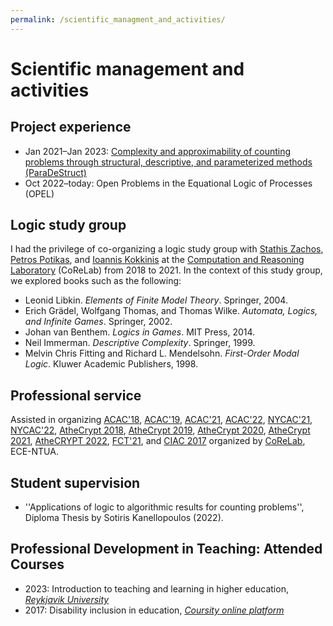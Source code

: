 ```yaml
---
permalink: /scientific_managment_and_activities/
---
```


# Scientific management and activities

## Project experience  
- Jan 2021–Jan 2023: <A href="https://corelab.ntua.gr/paradestruct/">Complexity and approximability of counting problems through structural, descriptive, and parameterized methods (ParaDeStruct)</A>
- Oct 2022–today: Open Problems in the Equational Logic of Processes (OPEL)

## Logic study group

I had the privilege of co-organizing a logic study group with <A href="http://www.corelab.ntua.gr/~zachos/">Stathis Zachos</A>, <A href="http://users.softlab.ntua.gr/~ppotik/">Petros Potikas</A>, and <A href="https://sites.google.com/site/ykokkinis/">Ioannis Kokkinis</A> at the <A href="https://corelab.ntua.gr/">Computation and Reasoning Laboratory</A> (CoReLab) from 2018 to 2021. In the context of this study group, we explored books such as the following:
- Leonid Libkin. _Elements of Finite Model Theory_. Springer, 2004.
- Erich Grädel, Wolfgang Thomas, and Thomas Wilke. _Automata, Logics, and Infinite Games_. Springer, 2002.
- Johan van Benthem. _Logics in Games_. MIT Press, 2014.
- Neil Immerman. _Descriptive Complexity_. Springer, 1999.
- Melvin Chris Fitting and Richard L. Mendelsohn. _First-Order Modal Logic_. Kluwer Academic Publishers, 1998.

## Professional service

Assisted in organizing <A href="http://www.corelab.ntua.gr/acac18/">ACAC'18</A>, <A href="http://www.corelab.ntua.gr/acac19/">ACAC'19</A>, <A href="https://www.corelab.ntua.gr/acac21/">ACAC'21</A>, <A href="https://www.corelab.ntua.gr/acac22/">ACAC'22</A>, <A href="http://www.sci.brooklyn.cuny.edu/~zachos/nycac_2021/">NYCAC'21</A>, <A href="http://www.sci.brooklyn.cuny.edu/~zachos/nycac_2022/">NYCAC'22</A>, <A href="https://www.corelab.ntua.gr/athecrypt2018/">AtheCrypt 2018</A>, <A href="https://www.corelab.ntua.gr/athecrypt2019/">AtheCrypt 2019</A>, <A href="https://www.corelab.ntua.gr/athecrypt2020/">AtheCrypt 2020</A>, <A href="https://www.corelab.ntua.gr/athecrypt2021/">AtheCrypt 2021</A>, <A href="https://www.corelab.ntua.gr/athecrypt2022/">AtheCRYPT 2022</A>, <A href="https://www.corelab.ntua.gr/fct2021/">FCT'21</A>, and <A href="http://www.corelab.ntua.gr/ciac2017/">CIAC 2017</A> organized by <A href="https://www.corelab.ntua.gr/index.html">CoReLab</A>, ECE-NTUA.

## Student supervision
- ''Applications of logic to algorithmic results for counting problems'', Diploma Thesis by Sotiris Kanellopoulos (2022).

## Professional Development in Teaching: Attended Courses

- 2023: Introduction to teaching and learning in higher education, _<A href="https://en.ru.is/">Reykjavik University</A>_
- 2017: Disability inclusion in education, _<A href="https://coursity.gr/">Coursity online platform</A>_

